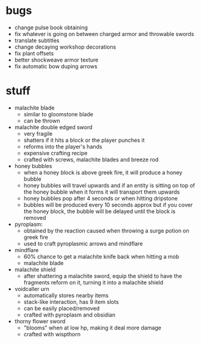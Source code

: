 # bugs
- change pulse book obtaining
- fix whatever is going on between charged armor and throwable swords
- translate subtitles
- change decaying workshop decorations
- fix plant offsets
- better shockweave armor texture
- fix automatic bow duping arrows

# stuff
- malachite blade
    - similar to gloomstone blade
    - can be thrown
- malachite double edged sword
    - very fragile
    - shatters if it hits a block or the player punches it
    - reforms into the player's hands
    - expensive crafting recipe
    - crafted with screws, malachite blades and breeze rod
- honey bubbles
    - when a honey block is above greek fire, it will produce a honey bubble
    - honey bubbles will travel upwards and if an entity is sitting on top of the honey bubble when it forms it will transport them upwards
    - honey bubbles pop after 4 seconds or when hitting dripstone
    - bubbles will be produced every 10 seconds approx but if you cover the honey block, the bubble will be delayed until the block is removed
- pyroplasm:
    - obtained by the reaction caused when throwing a surge potion on greek fire
    - used to craft pyroplasmic arrows and mindflare  
- mindflare
    - 60% chance to get a malachite knife back when hitting a mob
    - malachite blade
- malachite shield
    - after shattering a malachite sword, equip the shield to have the fragments reform on it, turning it into a malachite shield
- voidcaller urn
    - automatically stores nearby items
    - stack-like interaction, has 9 item slots
    - can be easily placed/removed
    - crafted with pyroplasm and obsidian
- thorny flower sword
    - "blooms" when at low hp, making it deal more damage
    - crafted with wispthorn